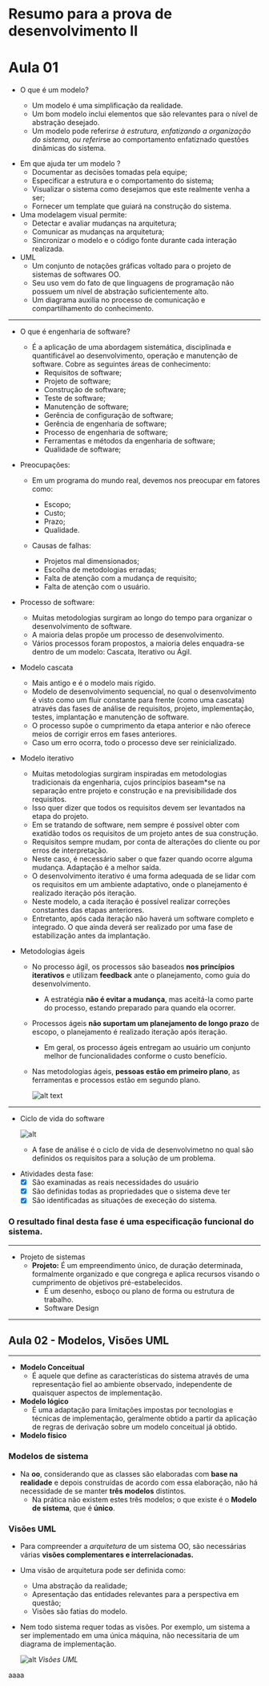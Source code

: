 # Resumo para a prova de desenvolvimento II
# Aula 01
- O que é um modelo? 

	* Um modelo é uma simplificação da realidade.
	* Um bom modelo inclui elementos que são relevantes para o nível de abstração desejado.
	* Um modelo pode referir*se à estrutura, enfatizando a organização do sistema, ou referir*se ao comportamento enfatiznado questões dinâmicas do sistema.
* Em que ajuda ter um modelo ?
	* Documentar as decisões tomadas pela equipe;
	* Especificar a estrutura e o comportamento do sistema;
	* Visualizar o sistema como desejamos que este realmente venha a ser;
	* Fornecer um template que guiará na construção do sistema.
* Uma modelagem visual permite:
	* Detectar e avaliar mudanças na arquitetura;
	* Comunicar as mudanças na arquitetura;
	* Sincronizar o modelo e o código fonte durante cada interação realizada.
* UML
    *  Um conjunto de notações gráficas voltado para o projeto de sistemas de softwares OO.
	* Seu uso vem do fato de que linguagens de programação não possuem um nível de abstração suficientemente alto.
	* Um diagrama auxilia no processo de comunicação e compartilhamento do conhecimento.

----------




- O que é engenharia de software?

	* É a aplicação de uma abordagem sistemática, disciplinada e quantificável ao desenvolvimento, operação e manutenção de software.
	Cobre as seguintes áreas de conhecimento:
		* Requisitos de software;
		* Projeto de software;
		* Construção de software;
		* Teste de software;
		* Manutenção de software;
		* Gerência de configuração de software;
		* Gerência de engenharia de software;
		* Processo de engenharia de software;
		* Ferramentas e métodos da engenharia de software;
		* Qualidade de software;
* Preocupações:
    * Em um programa do mundo real, devemos nos preocupar em fatores como:
		* Escopo;
		* Custo;
		* Prazo;
		* Qualidade.

	* Causas de falhas:
		* Projetos mal dimensionados;
		* Escolha de metodologias erradas;
		* Falta de atenção com a mudança de requisito;
		* Falta de atenção com o usuário.

* Processo de software:
	* Muitas metodologias surgiram ao longo do tempo para organizar o desenvolvimento de software.
	* A maioria delas propõe um processo de desenvolvimento.
	* Vários processos foram propostos, a maioria deles enquadra-se dentro de um modelo: Cascata, Iterativo ou Ágil.

* Modelo cascata
	* Mais antigo e é o modelo mais rígido.
	* Modelo de desenvolvimento sequencial, no qual o desenvolvimento é visto como um fluir constante para frente (como uma cascata) através das fases de análise de requisitos, projeto, implementação, testes, implantação e manutenção de software.
	* O processo supõe o cumprimento da etapa anterior e não oferece meios de corrigir erros em fases anteriores.
	* Caso um erro ocorra, todo o processo deve ser reinicializado.

* Modelo iterativo
	* Muitas metodologias surgiram inspiradas em metodologias tradicionais da engenharia, cujos princípios baseam*se na separação entre projeto e construção e na previsibilidade dos requisitos.
	* Isso quer dizer que todos os requisitos devem ser levantados na etapa do projeto.
	* Em se tratando de software, nem sempre é possível obter com exatidão todos os requisitos de um projeto antes de sua construção.
	* Requisitos sempre mudam, por conta de alterações do cliente ou por erros de interpretação.
	* Neste caso, é necessário saber o que fazer quando ocorre alguma mudança. Adaptação é a melhor saída.
	* O desenvolvimento iterativo é uma forma adequada de se lidar com os requisitos em um ambiente adaptativo, onde o planejamento é realizado iteração pós iteração.
	* Neste modelo, a cada iteração é possível realizar correções constantes das etapas anteriores.
	* Entretanto, após cada iteração não haverá um software completo e integrado. O que ainda deverá ser realizado por uma fase de estabilização antes da implantação.

* Metodologias ágeis
    * No processo ágil, os processos são baseados **nos princípios iterativos** e utilizam **feedback** ante o planejamento, como guia do desenvolvimento.
        * A estratégia **não é evitar a mudança**, mas aceitá-la como parte do processo, estando preparado para quando ela ocorrer.
    * Processos ágeis **não suportam um planejamento de longo prazo** de escopo, o planejamento é realizado iteração após iteração.
        * Em geral, os processo ágeis entregam ao usuário um conjunto melhor de funcionalidades conforme o custo benefício.
    * Nas metodologias ágeis, **pessoas estão em primeiro plano**, as ferramentas e processos estão em segundo plano.


        ![alt text](Screenshot_1.jpg)


-----


* Ciclo de vida do software

    ![alt](Screenshot_2.jpg)
    * A fase de análise é o ciclo de vida de desenvolvimetno no qual são definidos os requisitos para a solução de um problema.
- Atividades desta fase:
    - [x] São examinadas as reais necessidades do usuário
    - [x] São definidas todas as propriedades que o sistema deve ter
    - [x] São identificadas as situações de execeção do sistema.
###  O resultado final desta fase é uma especificação funcional do sistema.


------

- Projeto de sistemas
    * **Projeto:** É um empreendimento único, de duração determinada, formalmente organizado e que congrega e aplica recursos visando o cumprimento de objetivos pré-estabelecidos.
        * É um desenho, esboço ou plano de forma ou estrutura de trabalho.
        * Software Design

----


## Aula 02 - Modelos, Visões UML

---

- **Modelo Conceitual**
    - É aquele que define as características do sistema através de uma representação fiel ao ambiente observado, independente de quaisquer aspectos de implementação.
- **Modelo lógico**
    - É uma adaptação para limitações impostas por tecnologias e técnicas de implementação, geralmente obtido a partir da aplicação de regras de derivação sobre um modelo conceitual já obtido.
- **Modelo físico**


### Modelos de sistema
-   Na **oo**, considerando que as classes são elaboradas com **base na realidade** e depois construídas de acordo com essa elaboração, não há necessidade de se manter **três modelos** distintos. 
    - Na prática não existem estes três modelos; o que existe é o **Modelo de sistema**, que é **único**.



### Visões UML
- Para compreender a *arquitetura* de um sistema OO, são necessárias várias **visões complementares e interrelacionadas.**
- Uma visão de arquitetura pode ser definida como:
    - Uma abstração da realidade;
    - Apresentação das entidades relevantes para a perspectiva em questão;
    - Visões são fatias do modelo.
-  Nem todo sistema requer todas as visões. Por exemplo, um sistema a ser implementado em uma única máquina, não necessitaria de um diagrama de implementação.

    ![alt](Screenshot_3.jpg) 
    *Visões UML*
  
  aaaa


  